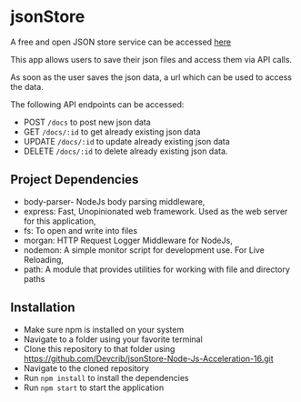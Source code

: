 # jsonStore
A free and open JSON store service can be accessed [here](https://jsonkemi.herokuapp.com/)

This app allows users to save their json files and access them via API calls.

As soon as the user saves the json data, a url which can be used to access the data.

The following API endpoints can be accessed:
- POST `/docs` to post new json data
- GET `/docs/:id` to get already existing json data
- UPDATE `/docs/:id` to update already existing json data
- DELETE `/docs/:id` to delete already existing json data.

## Project Dependencies
 - body-parser- NodeJs body parsing middleware,
 - express: Fast, Unopinionated web framework. Used as the web server for this application,
 - fs: To open and write into files
 - morgan: HTTP Request Logger Middleware for NodeJs,
 - nodemon: A simple monitor script for development use. For Live Reloading,
 - path: A module that provides utilities for working with file and directory paths

## Installation
- Make sure npm is installed on your system
- Navigate to a folder using your favorite terminal
- Clone this repository to that folder using https://github.com/Devcrib/jsonStore-Node-Js-Acceleration-16.git
- Navigate to the cloned repository
- Run `npm install` to install the dependencies
- Run `npm start` to start the application
